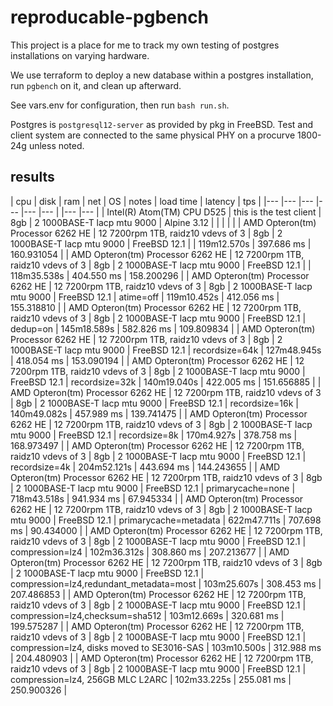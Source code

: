 # reproducable-pgbench

This project is a place for me to track my own testing of postgres installations on varying hardware.

We use terraform to deploy a new database within a postgres installation, run `pgbench` on it, and clean up afterward.

See vars.env for configuration, then run `bash run.sh`.

Postgres is `postgresql12-server` as provided by pkg in FreeBSD.
Test and client system are connected to the same physical PHY on a procurve 1800-24g unless noted.

## results

| cpu					| disk					| ram	| net				| OS		| notes						| load time	| latency	| tps		|
|---					|---					|---	|---				|---		|---						|		|---		|---		|
| Intel(R) Atom(TM) CPU D525		| this is the test client		| 8gb	| 2 1000BASE-T lacp mtu 9000	| Alpine 3.12	|						|		|		|		|
| AMD Opteron(tm) Processor 6262 HE     | 12 7200rpm 1TB, raidz10 vdevs of 3    | 8gb   | 2 1000BASE-T lacp mtu 9000    | FreeBSD 12.1  |						| 119m12.570s	| 397.686 ms	| 160.931054	|
| AMD Opteron(tm) Processor 6262 HE     | 12 7200rpm 1TB, raidz10 vdevs of 3    | 8gb   | 2 1000BASE-T lacp mtu 9000    | FreeBSD 12.1  |                                               | 118m35.538s   | 404.550 ms    | 158.200296    |
| AMD Opteron(tm) Processor 6262 HE     | 12 7200rpm 1TB, raidz10 vdevs of 3    | 8gb   | 2 1000BASE-T lacp mtu 9000    | FreeBSD 12.1  | atime=off                                     | 119m10.452s   | 412.056 ms    | 155.318810    |
| AMD Opteron(tm) Processor 6262 HE     | 12 7200rpm 1TB, raidz10 vdevs of 3    | 8gb   | 2 1000BASE-T lacp mtu 9000    | FreeBSD 12.1  | dedup=on                                      | 145m18.589s   | 582.826 ms    | 109.809834    |
| AMD Opteron(tm) Processor 6262 HE     | 12 7200rpm 1TB, raidz10 vdevs of 3    | 8gb   | 2 1000BASE-T lacp mtu 9000    | FreeBSD 12.1  | recordsize=64k                                | 127m48.945s   | 418.054 ms    | 153.090194    |
| AMD Opteron(tm) Processor 6262 HE     | 12 7200rpm 1TB, raidz10 vdevs of 3    | 8gb   | 2 1000BASE-T lacp mtu 9000    | FreeBSD 12.1  | recordsize=32k                                | 140m19.040s   | 422.005 ms    | 151.656885    |
| AMD Opteron(tm) Processor 6262 HE     | 12 7200rpm 1TB, raidz10 vdevs of 3    | 8gb   | 2 1000BASE-T lacp mtu 9000    | FreeBSD 12.1  | recordsize=16k                                | 140m49.082s   | 457.989 ms    | 139.741475    |
| AMD Opteron(tm) Processor 6262 HE     | 12 7200rpm 1TB, raidz10 vdevs of 3    | 8gb   | 2 1000BASE-T lacp mtu 9000    | FreeBSD 12.1  | recordsize=8k                                 | 170m4.927s    | 378.758 ms    | 168.973497    |
| AMD Opteron(tm) Processor 6262 HE     | 12 7200rpm 1TB, raidz10 vdevs of 3    | 8gb   | 2 1000BASE-T lacp mtu 9000    | FreeBSD 12.1  | recordsize=4k                                 | 204m52.121s   | 443.694 ms    | 144.243655    |
| AMD Opteron(tm) Processor 6262 HE     | 12 7200rpm 1TB, raidz10 vdevs of 3    | 8gb   | 2 1000BASE-T lacp mtu 9000    | FreeBSD 12.1  | primarycache=none                             | 718m43.518s   | 941.934 ms    | 67.945334     |
| AMD Opteron(tm) Processor 6262 HE     | 12 7200rpm 1TB, raidz10 vdevs of 3    | 8gb   | 2 1000BASE-T lacp mtu 9000    | FreeBSD 12.1  | primarycache=metadata                         | 622m47.711s   | 707.698 ms    | 90.434000     |
| AMD Opteron(tm) Processor 6262 HE     | 12 7200rpm 1TB, raidz10 vdevs of 3    | 8gb   | 2 1000BASE-T lacp mtu 9000    | FreeBSD 12.1  | compression=lz4                               | 102m36.312s   | 308.860 ms    | 207.213677    |
| AMD Opteron(tm) Processor 6262 HE     | 12 7200rpm 1TB, raidz10 vdevs of 3    | 8gb   | 2 1000BASE-T lacp mtu 9000    | FreeBSD 12.1  | compression=lz4,redundant_metadata=most       | 103m25.607s   | 308.453 ms    | 207.486853    |
| AMD Opteron(tm) Processor 6262 HE     | 12 7200rpm 1TB, raidz10 vdevs of 3    | 8gb   | 2 1000BASE-T lacp mtu 9000    | FreeBSD 12.1  | compression=lz4,checksum=sha512               | 103m12.669s   | 320.681 ms    | 199.575287    |
| AMD Opteron(tm) Processor 6262 HE     | 12 7200rpm 1TB, raidz10 vdevs of 3    | 8gb   | 2 1000BASE-T lacp mtu 9000    | FreeBSD 12.1  | compression=lz4, disks moved to SE3016-SAS    | 103m10.500s   | 312.988 ms    | 204.480903    |
| AMD Opteron(tm) Processor 6262 HE     | 12 7200rpm 1TB, raidz10 vdevs of 3    | 8gb   | 2 1000BASE-T lacp mtu 9000    | FreeBSD 12.1  | compression=lz4, 256GB MLC L2ARC              | 102m33.225s   | 255.081 ms    | 250.900326    |
